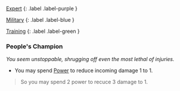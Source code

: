 
[Expert](Game/Progress#Expert)
{: .label .label-purple }

[Military](Game/Military)
{: .label .label-blue }

[Training](Game/Progress#Training)
{: .label .label-green }
### People's Champion
*You seem unstoppable, shrugging off even the most lethal of injuries.*
* You may spend [Power](Game/Additional-Attributes#Power) to reduce incoming damage 1 to 1.

> So you may spend 2 power to recuce 3 damage to 1.

